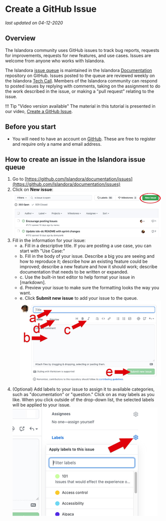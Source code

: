 # Create a GitHub Issue

_last updated on 04-12-2020_

## Overview
The Islandora community uses GitHub issues to track bug reports, requests for improvements, requests for new features, and use cases. Issues are welcome from anyone who works with Islandora.

The Islandora [issue queue](https://github.com/Islandora/documentation/issues) is maintained in the Islandora [Documentation](https://github.com/Islandora/documentation) repository on GitHub. Issues posted to the queue are reviewed weekly on the Islandora [Tech Call](https://github.com/Islandora/documentation/wiki). Members of the Islandora community can respond to posted issues by replying with comments, taking on the assignment to do the work described in the issue, or making a "pull request" relating to the issue. 

!!! Tip "Video version available"
    The material in this tutorial is presented in our video, [Create a GitHub Issue](https://youtu.be/eHBIYlRxEtk).

## Before you start

- You will need to have an account on [GitHub](https://github.com/). These are free to register and require only a name and email address.


## How to create an issue in the Islandora issue queue

1. Go to [https://github.com/Islandora/documentation/issues](https://github.com/Islandora/documentation/issues)
2. Click on **New issue**:
![New Issue button](../assets/create_issues_newissue.jpg)
3. Fill in the information for your issue:
    - a. Fill in a descriptive title. If you are posting a use case, you can start with "Use Case:"
    -  b. Fill in the body of your issue. Describe a big you are seeing and how to reproduce it; describe how an existing feature could be improved; describe a new feature and how it should work; describe documentation that needs to be written or expanded. 
    - c. Use the built-in text editor to help format your issue in [markdown]. 
    -  d. Preview your issue to make sure the formatting looks the way you want.
    -  e. Click **Submit new issue** to add your issue to the queue.
![Create Issue window](../assets/create_issues_commentbox.jpg)  
4. (Optional) Add labels to your issue to assign it to available categories, such as "documentation" or "question." Click on as may labels as you like. When you click outside of the drop-down list, the selected labels will be applied to your issue. 
![Assign labels](../assets/create_issues_labels.jpg) 
